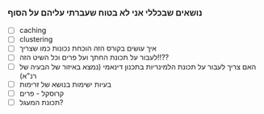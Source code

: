 




### נושאים שבכללי אני לא בטוח שעברתי עליהם על הסוף
- [ ] caching
- [ ] clustering
- [ ] איך עושים בקורס הזה הוכחת נכונות כמו שצריך
- [ ] לעבור על תכונת החתך ועל פרים וכל השיט הזה!!??
- [ ] האם צריך לעבור על תכונת הלמינריות בתכנון דינאמי (נמצא באיזור של הבעיה של רנ"א)
- [ ] בעיות ישימות בנושא של זרימות
- [ ] קרוסקל - פרים
- [ ] תכונת המעגל?